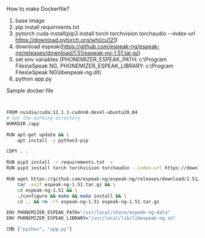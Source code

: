 How to make Dockerfile?

1) base image
2) pip install requirments.txt
3) pytorch cuda install(pip3 install torch torchvision torchaudio --index-url https://download.pytorch.org/whl/cu121)
4) download espeak(https://github.com/espeak-ng/espeak-ng/releases/download/1.51/espeak-ng-1.51.tar.gz)
5) set env variables (PHONEMIZER_ESPEAK_PATH: c:\Program Files\eSpeak NG,
PHONEMIZER_ESPEAK_LIBRARY: c:\Program Files\eSpeak NG\libespeak-ng.dll)
6) python app.py



Sample docker file

```bash


FROM nvidia/cuda:12.1.1-cudnn8-devel-ubuntu20.04
# Set the working directory
WORKDIR /app

RUN apt-get update && \
    apt install -y python3-pip

COPY . .

RUN pip3 install -r requirements.txt -v
RUN pip3 install torch torchvision torchaudio --index-url https://download.pytorch.org/whl/cu121

RUN wget https://github.com/espeak-ng/espeak-ng/releases/download/1.51/espeak-ng-1.51.tar.gz && \
    tar -xvzf espeak-ng-1.51.tar.gz && \
    cd espeak-ng-1.51 && \
    ./configure && make && make install && \
    cd .. && rm -rf espeak-ng-1.51 espeak-ng-1.51.tar.gz

ENV PHONEMIZER_ESPEAK_PATH="/usr/local/share/espeak-ng-data"
ENV PHONEMIZER_ESPEAK_LIBRARY="/usr/local/lib/libespeak-ng.so"

CMD ["python", "app.py"]

```
